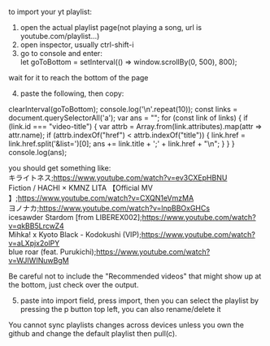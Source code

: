 to import your yt playlist:
1. open the actual playlist page(not playing a song, url is youtube.com/playlist...)
2. open inspector, usually ctrl-shift-i 
3. go to console and enter:  
let goToBottom = setInterval(() => window.scrollBy(0, 500), 800);  

wait for it to reach the bottom of the page

4. paste the following, then copy:  

clearInterval(goToBottom);
console.log('\n'.repeat(10));
const links = document.querySelectorAll('a');
var ans = "";
for (const link of links) {
    if (link.id === "video-title") {
        var attrb = Array.from(link.attributes).map(attr => attr.name);
        if (attrb.indexOf("href") < attrb.indexOf("title")) {
            link.href = link.href.split('&list=')[0];
            ans += link.title + ';' + link.href + "\n";
        }
    }
}  
console.log(ans);

you should get something like:  
キライトネス;https://www.youtube.com/watch?v=ev3CXEpHBNU  
Fiction / HACHI × KMNZ LITA 【Official MV 】;https://www.youtube.com/watch?v=CXQN1eVmzMA  
ヨノナカ;https://www.youtube.com/watch?v=lnpBBOxGHCs  
icesawder Stardom [from LIBEREX002];https://www.youtube.com/watch?v=qkBB5LrcwZ4  
Mihka! x Kyoto Black - Kodokushi (VIP);https://www.youtube.com/watch?v=aLXpjx2olPY  
blue roar (feat. Purukichi);https://www.youtube.com/watch?v=WJIWINuwBgM  

Be careful not to include the "Recommended videos" that might show up at the bottom, just check over the output.  

5. paste into import field, press import, then you can select the playlist by pressing the p button top left, you can also rename/delete it


You cannot sync playlists changes across devices unless you own the github and change the default playlist then pull(c).